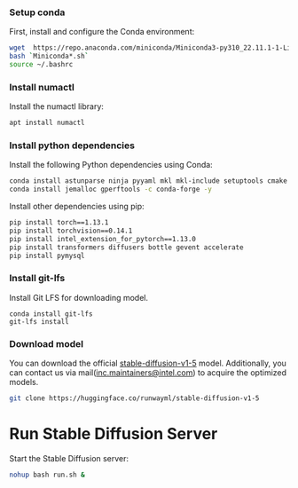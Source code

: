 ### Setup conda

First, install and configure the Conda environment:

```bash
wget  https://repo.anaconda.com/miniconda/Miniconda3-py310_22.11.1-1-Linux-x86_64.sh
bash `Miniconda*.sh`
source ~/.bashrc
```

### Install numactl

Install the numactl library:

```bash
apt install numactl
```

### Install python dependencies

Install the following Python dependencies using Conda:

```bash
conda install astunparse ninja pyyaml mkl mkl-include setuptools cmake cffi typing_extensions future six requests dataclasses -y
conda install jemalloc gperftools -c conda-forge -y
```

Install other dependencies using pip:

```bash
pip install torch==1.13.1
pip install torchvision==0.14.1
pip install intel_extension_for_pytorch==1.13.0
pip install transformers diffusers bottle gevent accelerate
pip install pymysql
```


### Install git-lfs

Install Git LFS for downloading model.

```
conda install git-lfs
git-lfs install
```

### Download model

You can download the official [stable-diffusion-v1-5](https://huggingface.co/runwayml/stable-diffusion-v1-5) model. Additionally, you can contact us via mail(inc.maintainers@intel.com) to acquire the optimized models.

```bash
git clone https://huggingface.co/runwayml/stable-diffusion-v1-5
```

# Run Stable Diffusion Server

Start the Stable Diffusion server:

```bash
nohup bash run.sh &
```